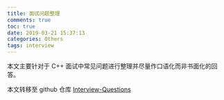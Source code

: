 ```yaml
---
title: 面试问题整理
comments: true
toc: true
date: 2019-03-21 15:37:13
categories: Others
tags: interview
---
```


本文主要针对于 C++ 面试中常见问题进行整理并尽量作口语化而非书面化的回答。

<!--more-->

本文转移至 github 仓库 [Interview-Questions](https://github.com/antFaiz5z/Interview-Questions)
